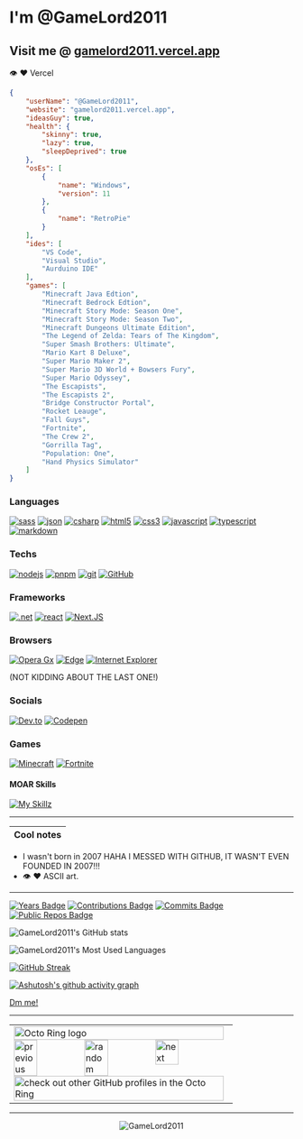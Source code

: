 
# I'm __@GameLord2011__

## Visit me @ [gamelord2011.vercel.app](https://GameLord2011.vercel.app)

:eye: ❤️ Vercel

```json
{
    "userName": "@GameLord2011",
    "website": "gamelord2011.vercel.app",
    "ideasGuy": true,
    "health": {
        "skinny": true,
        "lazy": true,
        "sleepDeprived": true
    },
    "osEs": [
        {
            "name": "Windows",
            "version": 11
        },
        {
            "name": "RetroPie"
        }
    ],
    "ides": [
        "VS Code",
        "Visual Studio",
        "Aurduino IDE"
    ],
    "games": [
        "Minecraft Java Edtion",
        "Minecraft Bedrock Edtion",
        "Minecraft Story Mode: Season One",
        "Minecraft Story Mode: Season Two",
        "Minecraft Dungeons Ultimate Edition",
        "The Legend of Zelda: Tears of The Kingdom",
        "Super Smash Brothers: Ultimate",
        "Mario Kart 8 Deluxe",
        "Super Mario Maker 2",
        "Super Mario 3D World + Bowsers Fury",
        "Super Mario Odyssey",
        "The Escapists",
        "The Escapists 2",
        "Bridge Constructor Portal",
        "Rocket Leauge",
        "Fall Guys",
        "Fortnite",
        "The Crew 2",
        "Gorrilla Tag",
        "Population: One",
        "Hand Physics Simulator"
    ]
}
```

### Languages

[![sass](https://img.shields.io/badge/Scss-CC6699?style=for-the-badge&logo=sass&logoColor=white)](https://sass-lang.com/)
[![json](https://img.shields.io/badge/json-5E5C5C?style=for-the-badge&logo=json&logoColor=white)](https://www.json.org/json-en.html)
[![csharp](https://img.shields.io/badge/C%23-239120?style=for-the-badge&logo=c-sharp&logoColor=white)](https://dotnet.microsoft.com/en-us/languages/csharp)
[![html5](https://img.shields.io/badge/HTML5-E34F26?style=for-the-badge&logo=html5&logoColor=white)](https://html5.org/)
[![css3](https://img.shields.io/badge/CSS3-1572B6?style=for-the-badge&logo=css3&logoColor=white)](https://www.w3.org/Style/CSS/)
[![javascript](https://img.shields.io/badge/JavaScript-323330?style=for-the-badge&logo=javascript&logoColor=F7DF1E)](https://developer.mozilla.org/en-US/docs/Web/JavaScript)
[![typescript](https://img.shields.io/badge/TypeScript-007ACC?style=for-the-badge&logo=typescript&logoColor=white)](https://www.typescriptlang.org/)
[![markdown](https://img.shields.io/badge/Markdown-000000?style=for-the-badge&logo=markdown&logoColor=white)](https://www.markdownguide.org/)

### Techs

[![nodejs](https://img.shields.io/badge/Node.js-339933?style=for-the-badge&logo=nodedotjs&logoColor=white)](https://nodejs.org/)
[![pnpm](https://img.shields.io/badge/pnpm-F9AD00?style=for-the-badge&logo=pnpm&color=black)](https://pnpm.io)
[![git](https://img.shields.io/badge/Git-F05032?style=for-the-badge&logo=git&logoColor=white)](https://git-scm.com)
[![GitHub](https://img.shields.io/badge/GitHub-%23181717?style=for-the-badge&logo=github&logoColor=white
)](https://github.com/home)

### Frameworks

[![.net](https://img.shields.io/badge/.NET%209-512BD4?style=for-the-badge&logo=dotnet&logoColor=white)](https://dotnet.microsoft.com)
[![react](https://img.shields.io/badge/React-20232A?style=for-the-badge&logo=react&logoColor=61DAFB)](https://react.dev/)
[![Next.JS](https://img.shields.io/badge/next.js-000000?style=for-the-badge&logo=nextdotjs&logoColor=white)](https://nextjs.org/)

### Browsers

[![Opera Gx](https://img.shields.io/badge/Opera%20Gx-black?style=for-the-badge&logo=Opera&logoColor=FF1B2D)](https://www.opera.com/gx)
[![Edge](https://img.shields.io/badge/Edge-0078D7?style=for-the-badge)](https://www.microsoft.com/en-us/edge)
[![Internet Explorer](https://img.shields.io/badge/Internet%20Explorer-7FF5FF?style=for-the-badge)](https://www.microsoft.com/en-us/download/internet-explorer)

(NOT KIDDING ABOUT THE LAST ONE!)

### Socials

[![Dev.to](https://img.shields.io/badge/Dev.to-%230A0A0A?style=for-the-badge&logo=devdotto&logoColor=white
)](https://dev.to/gamelord2011)
[![Codepen](https://img.shields.io/badge/Codepen-%23000000?style=for-the-badge&logo=codepen&logoColor=white
)](https://codepen.io/GameLord2011)

### Games

[![Minecraft](https://img.shields.io/badge/Minecraft-%232FF924?style=for-the-badge)](https://namemc.com/profile/GameLord2011.1)
[![Fortnite](https://img.shields.io/badge/Fortnite-00C0F0?style=for-the-badge&logo=fortnite
)](https://fortnitetracker.com/profile/all/TRGameLord2011)

#### MOAR Skills

[![My Skillz](https://skillicons.dev/icons?i=arduino,bash,gmail,kali,linux,py,raspberrypi,stackoverflow,svg,ubuntu,unity,visualstudio,vscode,windows&theme=dark)](https://skillicons.dev)

---

| Cool notes |
| :--- |

- I wasn't born in 2007 HAHA I MESSED WITH GITHUB, IT WASN'T EVEN FOUNDED IN 2007!!!
- :eye: :heart: ASCII art.

---

[![Years Badge](https://badges.strrl.dev/years/GameLord2011)](https://badges.strrl.dev)
[![Contributions Badge](https://badges.strrl.dev/contributions/all/GameLord2011)](https://badges.strrl.dev)
[![Commits Badge](https://badges.strrl.dev/commits/all/GameLord2011)](https://badges.strrl.dev)
[![Public Repos Badge](https://badges.strrl.dev/repos/GameLord2011)](https://badges.strrl.dev)

![GameLord2011's GitHub stats](https://github-readme-stats.vercel.app/api?username=GameLord2011&theme=shadow_green&show_icons=true&rank_icon=github)  

![GameLord2011's Most Used Languages](https://github-readme-stats.vercel.app/api/top-langs/?username=GameLord2011&theme=shadow_green)  

[![GitHub Streak](https://github-readme-streak-stats-eight-rho.vercel.app/?user=GameLord2011&theme=vue-dark&background=45%2C003303%2C000000)](https://git.io/streak-stats)

[![Ashutosh's github activity graph](https://github-readme-activity-graph.vercel.app/graph?username=GameLord2011&theme=github-compact)](https://github.com/ashutosh00710/github-readme-activity-graph)

[Dm me!][1]

[1]: <https://github.com/GameLord2011/GameLord2011/discussions> "Dm me!"

<!---
Note: MOAR is a reference to Ninja Kiwi's game Bloons Monkey City.
--->

---

<table><tbody><tr><td><a href="https://octo-ring.com/"><img src="https://octo-ring.com/static/img/widget/top.png" width="99%" alt="Octo Ring logo" align="top"></a><br><a href="https://octo-ring.com/p/GameLord2011/prev"><img src="https://octo-ring.com/static/img/widget/prev.png" width="33%" alt="previous" align="top" title="previous profile"></a><a href="https://octo-ring.com/p/GameLord2011/random"><img src="https://octo-ring.com/static/img/widget/random.png" width="33%" alt="random" align="top" title="random profile"></a><a href="https://octo-ring.com/p/GameLord2011/next"><img src="https://octo-ring.com/static/img/widget/next.png" width="33%" alt="next" align="top" title="next profile"></a><br><a href="https://octo-ring.com/"><img src="https://octo-ring.com/static/img/widget/bottom.png" width="99%" alt="check out other GitHub profiles in the Octo Ring" align="top"></a></td></tr></tbody></table>

---
<p align="center">
  <img src="https://capsule-render.vercel.app/api?type=waving&height=300&color=006400&text=GameLord2011&section=footer&reversal=true&rotate=2" alt="GameLord2011"></img>
</p>

<script>
    console.log("Hello?");
</script>

